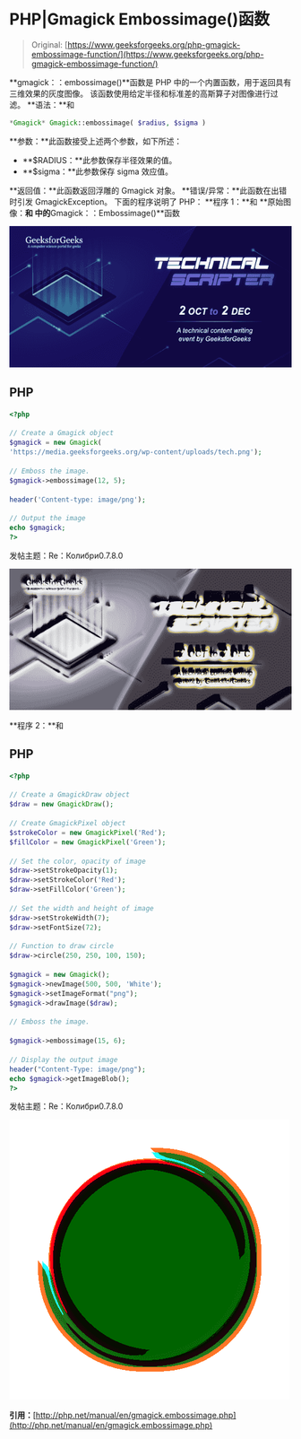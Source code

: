 # PHP|Gmagick Embossimage()函数

> Original: [https://www.geeksforgeeks.org/php-gmagick-embossimage-function/](https://www.geeksforgeeks.org/php-gmagick-embossimage-function/)

**gmagick：：embossimage()**函数是 PHP 中的一个内置函数，用于返回具有三维效果的灰度图像。 该函数使用给定半径和标准差的高斯算子对图像进行过滤。
**语法：**和

```php
*Gmagick* Gmagick::embossimage( $radius, $sigma )
```

**参数：**此函数接受上述两个参数，如下所述：

*   **$RADIUS：**此参数保存半径效果的值。
*   **$sigma：**此参数保存 sigma 效应值。

**返回值：**此函数返回浮雕的 Gmagick 对象。
**错误/异常：**此函数在出错时引发 GmagickException。
下面的程序说明了 PHP：
**程序 1：**和
**原始图像：**和
中的**Gmagick：：Embossimage()**函数

![](img/88e955c2701e97341d552eba1b5adceb.png)

## PHP

```php
<?php

// Create a Gmagick object
$gmagick = new Gmagick(
'https://media.geeksforgeeks.org/wp-content/uploads/tech.png');

// Emboss the image.
$gmagick->embossimage(12, 5);

header('Content-type: image/png');

// Output the image
echo $gmagick;
?>
```

发帖主题：Re：Колибри0.7.8.0

![](img/dd5f866a59168a7172428b56edd404aa.png)

**程序 2：**和

## PHP

```php
<?php

// Create a GmagickDraw object
$draw = new GmagickDraw();

// Create GmagickPixel object
$strokeColor = new GmagickPixel('Red');
$fillColor = new GmagickPixel('Green');

// Set the color, opacity of image
$draw->setStrokeOpacity(1);
$draw->setStrokeColor('Red');
$draw->setFillColor('Green');

// Set the width and height of image
$draw->setStrokeWidth(7);
$draw->setFontSize(72);

// Function to draw circle 
$draw->circle(250, 250, 100, 150);

$gmagick = new Gmagick();
$gmagick->newImage(500, 500, 'White');
$gmagick->setImageFormat("png");
$gmagick->drawImage($draw);

// Emboss the image.

$gmagick->embossimage(15, 6);

// Display the output image
header("Content-Type: image/png");
echo $gmagick->getImageBlob();
?>
```

发帖主题：Re：Колибри0.7.8.0

![](img/321c25eb2301539b8be2d9bd7624ffa6.png)

**引用：**[http://php.net/manual/en/gmagick.embossimage.php](http://php.net/manual/en/gmagick.embossimage.php)
